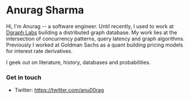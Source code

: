 # Anurag Sharma
Hi, I'm Anurag -- a software engineer. Until recently, I used to work at [Dgraph Labs](https://dgraph.io/) building a distributed graph database. My work lies at the intersection of concurrency patterns, query latency and graph algorithms. Previously I worked at Goldman Sachs as a quant building pricing models for interest rate derivatives. 

I geek out on literature, history, databases and probabilities.

### Get in touch

- Twitter: https://twitter.com/anu00rag
